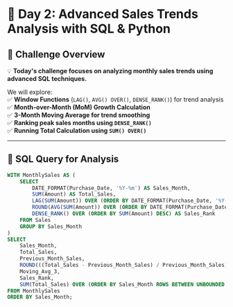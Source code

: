 # 📌 Day 2: Advanced Sales Trends Analysis with SQL & Python  

## 🚀 Challenge Overview  
💡 **Today's challenge focuses on analyzing monthly sales trends using advanced SQL techniques.**  

We will explore:  
✅ **Window Functions** (`LAG()`, `AVG() OVER()`, `DENSE_RANK()`) for trend analysis  
✅ **Month-over-Month (MoM) Growth Calculation**  
✅ **3-Month Moving Average for trend smoothing**  
✅ **Ranking peak sales months using `DENSE_RANK()`**  
✅ **Running Total Calculation using `SUM() OVER()`**  

---

## 📜 **SQL Query for Analysis**
```sql
WITH MonthlySales AS (
    SELECT 
        DATE_FORMAT(Purchase_Date, '%Y-%m') AS Sales_Month,
        SUM(Amount) AS Total_Sales,
        LAG(SUM(Amount)) OVER (ORDER BY DATE_FORMAT(Purchase_Date, '%Y-%m')) AS Previous_Month_Sales,
        ROUND(AVG(SUM(Amount)) OVER (ORDER BY DATE_FORMAT(Purchase_Date, '%Y-%m') ROWS BETWEEN 2 PRECEDING AND CURRENT ROW), 2) AS Moving_Avg_3,
        DENSE_RANK() OVER (ORDER BY SUM(Amount) DESC) AS Sales_Rank
    FROM Sales
    GROUP BY Sales_Month
)
SELECT 
    Sales_Month,
    Total_Sales,
    Previous_Month_Sales,
    ROUND(((Total_Sales - Previous_Month_Sales) / Previous_Month_Sales) * 100, 2) AS MoM_Growth_Percentage,
    Moving_Avg_3,
    Sales_Rank,
    SUM(Total_Sales) OVER (ORDER BY Sales_Month ROWS BETWEEN UNBOUNDED PRECEDING AND CURRENT ROW) AS Running_Total
FROM MonthlySales
ORDER BY Sales_Month;

